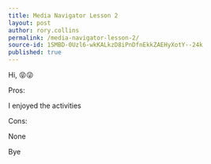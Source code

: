 ```yaml
---
title: Media Navigator Lesson 2
layout: post
author: rory.collins
permalink: /media-navigator-lesson-2/
source-id: 1SMBD-0Uzl6-wkKALkzD8iPnDfnEkkZAEHyXotY--24k
published: true
---
```

Hi, 😝😜

Pros:

I enjoyed the activities

Cons:

None

Bye


